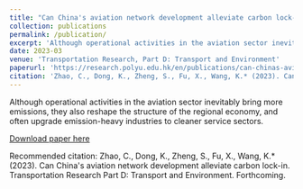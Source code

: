 ```yaml
---
title: "Can China's aviation network development alleviate carbon lock-in"
collection: publications
permalink: /publication/
excerpt: 'Although operational activities in the aviation sector inevitably bring more emissions, they also reshape the structure of the regional economy, and often upgrade emission-heavy industries to cleaner service sectors. Thus'
date: 2023-03
venue: 'Transportation Research, Part D: Transport and Environment'
paperurl: 'https://research.polyu.edu.hk/en/publications/can-chinas-aviation-network-development-alleviate-carbon-lock-in'
citation: 'Zhao, C., Dong, K., Zheng, S., Fu, X., Wang, K.* (2023). Can China aviation network development alleviate carbon lock-in. Transportation Research Part D: Transport and Environment. Forthcoming.'
---
```

Although operational activities in the aviation sector inevitably bring more emissions, they also reshape the structure of the regional economy, and often upgrade emission-heavy industries to cleaner service sectors. 

[Download paper here](https://research.polyu.edu.hk/en/publications/can-chinas-aviation-network-development-alleviate-carbon-lock-in)

Recommended citation: Zhao, C., Dong, K., Zheng, S., Fu, X., Wang, K.* (2023). Can China's aviation network development alleviate carbon lock-in. Transportation Research Part D: Transport and Environment. Forthcoming.